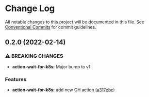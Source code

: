 # Change Log

All notable changes to this project will be documented in this file.
See [Conventional Commits](https://conventionalcommits.org) for commit guidelines.

## 0.2.0 (2022-02-14)


### ⚠ BREAKING CHANGES

* **action-wait-for-k8s:** Major bump to v1

### Features

* **action-wait-for-k8s:** add new GH action ([a317ebc](https://github.com/itcig/itcig/commit/a317ebcf033fe96e8367f4706db377bc3c6123c6))

